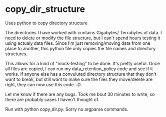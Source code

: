 # copy_dir_structure
Uses python to copy directory structure

The directories I have worked with contains Gigabytes/ Terrabytes of data. I need to delete or modify the file structure,
but I can't spend hours testing it using actualy data files. Since I'm just removing/moving data from one place to another,
this python file only copies the file names and directory structures.

This allows for a kind of "mock-testing" to be done. It's pretty useful. Once all files are copied, I can run my data_retention_policy code and see if it works.
If anyone else has a convuluted directory structure that they don't want to break, but still want to make sure the files they move/delete
are right, they can now use this code. :D

Let me know if there are any bugs. Took me bout 30 minutes to write, so there are probably cases I haven't thought of.

Run with python copy_dir.py. Sorry no argparse commands.
